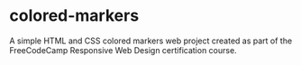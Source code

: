 # colored-markers
A simple HTML and CSS colored markers web project created as part of the FreeCodeCamp Responsive Web Design certification course.
